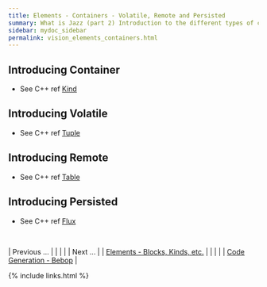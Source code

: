 ```yaml
---
title: Elements - Containers - Volatile, Remote and Persisted
summary: What is Jazz (part 2) Introduction to the different types of containers.
sidebar: mydoc_sidebar
permalink: vision_elements_containers.html
---
```


## Introducing Container

* See C++ ref [Kind](/develop_jazz02/classjazz__elements_1_1Container.html)

## Introducing Volatile

* See C++ ref [Tuple](/develop_jazz02/classjazz__elements_1_1Volatile.html)

## Introducing Remote

* See C++ ref [Table](/develop_jazz02/classjazz__elements_1_1Remote.html)

## Introducing Persisted

* See C++ ref [Flux](/develop_jazz02/classjazz__elements_1_1Persisted.html)

<br/>

| <span class="label label-default">Previous ...</span> | | | | | <span class="label label-info">Next ...</span> |
| [Elements - Blocks, Kinds, etc.](vision_elements_block_kind_etc.html) | | | | | [Code Generation - Bebop](vision_code_bebop.html) |

{% include links.html %}
